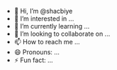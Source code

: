 - 👋 Hi, I’m @shacbiye
- 👀 I’m interested in ...
- 🌱 I’m currently learning ...
- 💞️ I’m looking to collaborate on ...
- 📫 How to reach me ...
- 😄 Pronouns: ...
- ⚡ Fun fact: ...

<!---
shacbiye/shacbiye is a ✨ special ✨ repository because its `README.md` (this file) appears on your GitHub profile.
You can click the Preview link to take a look at your changes.
--->
